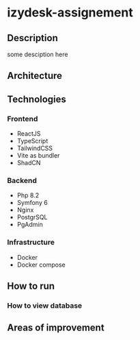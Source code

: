 # izydesk-assignement

## Description
some desciption here

## Architecture

## Technologies
### Frontend
- ReactJS
- TypeScript
- TailwindCSS
- Vite as bundler
- ShadCN

### Backend
- Php 8.2
- Symfony 6
- Nginx
- PostgrSQL
- PgAdmin

### Infrastructure
- Docker
- Docker compose

## How to run

### How to view database

## Areas of improvement